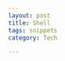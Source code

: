```yaml
---
layout: post
title: Shell
tags: snippets 
category: Tech

---
```


<script src="https://gist.github.com/selimslab/1b13b79da795a51c5d6ae920c35ff81b.js"></script>
